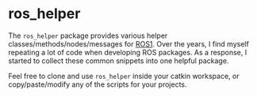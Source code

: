 # ros_helper

The `ros_helper` package provides various helper classes/methods/nodes/messages
for [ROS1](https://www.ros.org/). Over the years, I find myself repeating a lot
of code when developing ROS packages. As a response, I started to collect these
common snippets into one helpful package.

Feel free to clone and use `ros_helper` inside your catkin workspace, or
copy/paste/modify any of the scripts for your projects.
